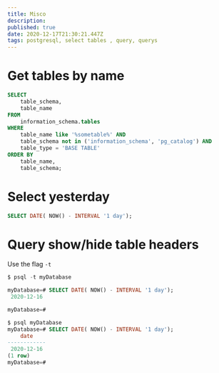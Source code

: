 ```yaml
---
title: Misco
description: 
published: true
date: 2020-12-17T21:30:21.447Z
tags: postgresql, select tables , query, querys
---
```


# Get tables by name

``` sql
SELECT 
    table_schema,
    table_name
FROM 
    information_schema.tables
WHERE 
    table_name like '%sometable%' AND
    table_schema not in ('information_schema', 'pg_catalog') AND
    table_type = 'BASE TABLE'
ORDER BY
    table_name,
    table_schema;
```

# Select yesterday

``` sql
SELECT DATE( NOW() - INTERVAL '1 day');
```

# Query show/hide table headers

Use the flag `-t`

```sql
$ psql -t myDatabase

myDatabase=# SELECT DATE( NOW() - INTERVAL '1 day');
 2020-12-16

myDatabase=#

$ psql myDatabase
myDatabase=# SELECT DATE( NOW() - INTERVAL '1 day');
    date
------------
 2020-12-16
(1 row)
myDatabase=#
```